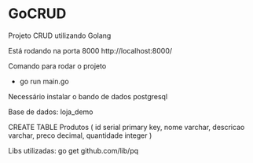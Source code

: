 # GoCRUD
Projeto CRUD utilizando Golang

Está rodando na porta 8000
http://localhost:8000/

Comando para rodar o projeto 
- go run main.go

Necessário instalar o bando de dados postgresql

Base de dados: loja_demo

CREATE TABLE Produtos (
	id serial primary key,
	nome varchar,
	descricao varchar,
	preco decimal,
	quantidade integer
)


Libs utilizadas:
go get github.com/lib/pq